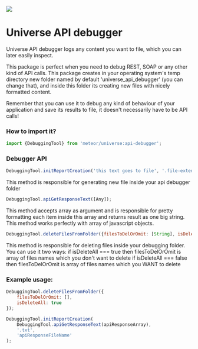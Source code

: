 <a href="http://unicms.io"><img src="http://unicms.io/banners/standalone.png" /></a>

# Universe API debugger

Universe API debugger logs any content you want to file, which you can later easily inspect.

This package is perfect when you need to debug REST, SOAP or any other kind of API calls. This package creates in your operating system's temp directory new folder named by default 'universe_api_debugger' (you can change that), and inside this folder its creating new files with nicely formatted content.

Remember that you can use it to debug any kind of behaviour of your application and save its results to file, it doesn't necessarily have to be API calls!

### How to import it?

```js
import {DebuggingTool} from 'meteor/universe:api-debugger';
```

### Debugger API

```js
DebuggingTool.initReportCreation('this text goes to file', '.file-extension', 'file-name');
```

This method is responsible for generating new file inside your api debugger folder

```js
DebuggingTool.apiGetResponseText([Any]);
```

This method accepts array as argument and is responsible for pretty formatting each item inside this array and
returns result as one big string. This method works perfectly with array of javascript objects.

```js
DebuggingTool.deleteFilesFromFolder({filesToDelOrOmit: [String], isDeleteAll: Boolean});
```

This method is responsible for deleting files inside your debugging folder. You can use it two ways:
if isDeleteAll === true then filesToDelOrOmit is array of files names which you don't want to delete
if isDeleteAll === false then filesToDelOrOmit is array of files names which you WANT to delete

### Example usage:

```js
DebuggingTool.deleteFilesFromFolder({
    filesToDelOrOmit: [],
    isDeleteAll: true
});

DebuggingTool.initReportCreation(
    DebuggingTool.apiGetResponseText(apiResponseArray),
    '.txt',
    'apiResponseFileName'
);
```